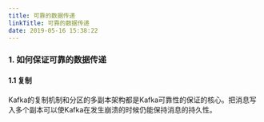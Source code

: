 ```yaml
---
title: 可靠的数据传递
linkTitle: 可靠的数据传递
date: 2019-05-16 15:38:22
---
```

### 1. 如何保证可靠的数据传递

#### 1.1 复制

Kafka的复制机制和分区的多副本架构都是Kafka可靠性的保证的核心。把消息写入多个副本可以使Kafka在发生崩溃的时候仍能保持消息的持久性。